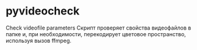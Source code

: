 # pyvideocheck
Check videofile parameters
Скрипт проверяет свойства видеофайлов в папке и, при необходимости, перекодирует цветовое пространство, используя вызов ffmpeg.
